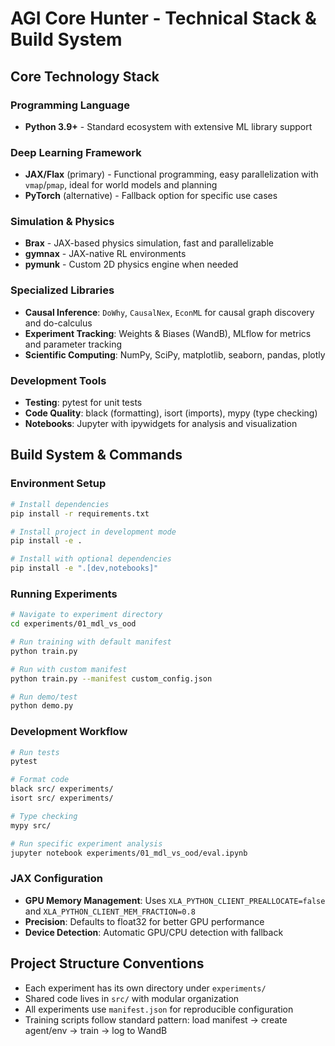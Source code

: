 # AGI Core Hunter - Technical Stack & Build System

## Core Technology Stack

### Programming Language
- **Python 3.9+** - Standard ecosystem with extensive ML library support

### Deep Learning Framework
- **JAX/Flax** (primary) - Functional programming, easy parallelization with `vmap`/`pmap`, ideal for world models and planning
- **PyTorch** (alternative) - Fallback option for specific use cases

### Simulation & Physics
- **Brax** - JAX-based physics simulation, fast and parallelizable
- **gymnax** - JAX-native RL environments
- **pymunk** - Custom 2D physics engine when needed

### Specialized Libraries
- **Causal Inference**: `DoWhy`, `CausalNex`, `EconML` for causal graph discovery and do-calculus
- **Experiment Tracking**: Weights & Biases (WandB), MLflow for metrics and parameter tracking
- **Scientific Computing**: NumPy, SciPy, matplotlib, seaborn, pandas, plotly

### Development Tools
- **Testing**: pytest for unit tests
- **Code Quality**: black (formatting), isort (imports), mypy (type checking)
- **Notebooks**: Jupyter with ipywidgets for analysis and visualization

## Build System & Commands

### Environment Setup
```bash
# Install dependencies
pip install -r requirements.txt

# Install project in development mode
pip install -e .

# Install with optional dependencies
pip install -e ".[dev,notebooks]"
```

### Running Experiments
```bash
# Navigate to experiment directory
cd experiments/01_mdl_vs_ood

# Run training with default manifest
python train.py

# Run with custom manifest
python train.py --manifest custom_config.json

# Run demo/test
python demo.py
```

### Development Workflow
```bash
# Run tests
pytest

# Format code
black src/ experiments/
isort src/ experiments/

# Type checking
mypy src/

# Run specific experiment analysis
jupyter notebook experiments/01_mdl_vs_ood/eval.ipynb
```

### JAX Configuration
- **GPU Memory Management**: Uses `XLA_PYTHON_CLIENT_PREALLOCATE=false` and `XLA_PYTHON_CLIENT_MEM_FRACTION=0.8`
- **Precision**: Defaults to float32 for better GPU performance
- **Device Detection**: Automatic GPU/CPU detection with fallback

## Project Structure Conventions
- Each experiment has its own directory under `experiments/`
- Shared code lives in `src/` with modular organization
- All experiments use `manifest.json` for reproducible configuration
- Training scripts follow standard pattern: load manifest → create agent/env → train → log to WandB